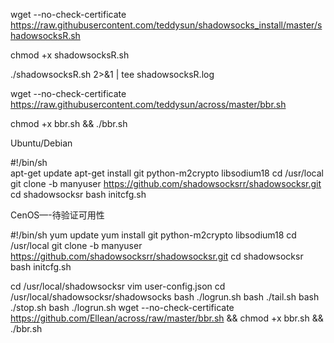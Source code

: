 wget --no-check-certificate https://raw.githubusercontent.com/teddysun/shadowsocks_install/master/shadowsocksR.sh

chmod +x shadowsocksR.sh

./shadowsocksR.sh 2>&1 | tee shadowsocksR.log

wget --no-check-certificate https://raw.githubusercontent.com/teddysun/across/master/bbr.sh 

chmod +x bbr.sh && ./bbr.sh

Ubuntu/Debian

#!/bin/sh   
apt-get update
apt-get install git python-m2crypto libsodium18
cd /usr/local
git clone -b manyuser https://github.com/shadowsocksrr/shadowsocksr.git
cd shadowsocksr
bash initcfg.sh

CenOS—-待验证可用性

#!/bin/sh
yum update
yum install git python-m2crypto libsodium18
cd /usr/local
git clone -b manyuser https://github.com/shadowsocksrr/shadowsocksr.git
cd shadowsocksr
bash initcfg.sh


cd /usr/local/shadowsocksr
vim user-config.json
cd /usr/local/shadowsocksr/shadowsocks
bash ./logrun.sh
bash ./tail.sh
bash ./stop.sh
bash ./logrun.sh
wget --no-check-certificate https://github.com/Ellean/across/raw/master/bbr.sh && chmod +x bbr.sh && ./bbr.sh
